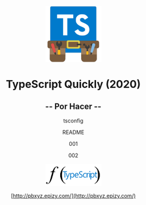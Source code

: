 <div align="center">
<img src="ts_logo.png" alt="TypeScript logo" width="150"/>

# TypeScript Quickly (2020)

## -- Por Hacer --

tsconfig

README

001

002

<img src="ts_logo.jpg" alt="TypeScript logo" width="150"/>

[http://pbxyz.epizy.com/](http://pbxyz.epizy.com/)

</div>

